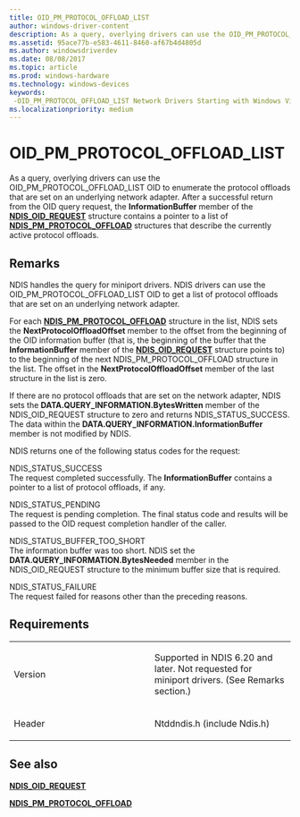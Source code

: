 ```yaml
---
title: OID_PM_PROTOCOL_OFFLOAD_LIST
author: windows-driver-content
description: As a query, overlying drivers can use the OID_PM_PROTOCOL_OFFLOAD_LIST OID to enumerate the protocol offloads that are set on an underlying network adapter.
ms.assetid: 95ace77b-e583-4611-8460-af67b4d4805d
ms.author: windowsdriverdev
ms.date: 08/08/2017
ms.topic: article
ms.prod: windows-hardware
ms.technology: windows-devices
keywords: 
 -OID_PM_PROTOCOL_OFFLOAD_LIST Network Drivers Starting with Windows Vista
ms.localizationpriority: medium
---
```


# OID\_PM\_PROTOCOL\_OFFLOAD\_LIST


As a query, overlying drivers can use the OID\_PM\_PROTOCOL\_OFFLOAD\_LIST OID to enumerate the protocol offloads that are set on an underlying network adapter. After a successful return from the OID query request, the **InformationBuffer** member of the [**NDIS\_OID\_REQUEST**](https://msdn.microsoft.com/library/windows/hardware/ff566710) structure contains a pointer to a list of [**NDIS\_PM\_PROTOCOL\_OFFLOAD**](https://msdn.microsoft.com/library/windows/hardware/ff566760) structures that describe the currently active protocol offloads.

Remarks
-------

NDIS handles the query for miniport drivers. NDIS drivers can use the OID\_PM\_PROTOCOL\_OFFLOAD\_LIST OID to get a list of protocol offloads that are set on an underlying network adapter.

For each [**NDIS\_PM\_PROTOCOL\_OFFLOAD**](https://msdn.microsoft.com/library/windows/hardware/ff566760) structure in the list, NDIS sets the **NextProtocolOffloadOffset** member to the offset from the beginning of the OID information buffer (that is, the beginning of the buffer that the **InformationBuffer** member of the [**NDIS\_OID\_REQUEST**](https://msdn.microsoft.com/library/windows/hardware/ff566710) structure points to) to the beginning of the next NDIS\_PM\_PROTOCOL\_OFFLOAD structure in the list. The offset in the **NextProtocolOffloadOffset** member of the last structure in the list is zero.

If there are no protocol offloads that are set on the network adapter, NDIS sets the **DATA.QUERY\_INFORMATION.BytesWritten** member of the NDIS\_OID\_REQUEST structure to zero and returns NDIS\_STATUS\_SUCCESS. The data within the **DATA.QUERY\_INFORMATION.InformationBuffer** member is not modified by NDIS.

NDIS returns one of the following status codes for the request:

<a href="" id="ndis-status-success"></a>NDIS\_STATUS\_SUCCESS  
The request completed successfully. The **InformationBuffer** contains a pointer to a list of protocol offloads, if any.

<a href="" id="ndis-status-pending"></a>NDIS\_STATUS\_PENDING  
The request is pending completion. The final status code and results will be passed to the OID request completion handler of the caller.

<a href="" id="ndis-status-buffer-too-short"></a>NDIS\_STATUS\_BUFFER\_TOO\_SHORT  
The information buffer was too short. NDIS set the **DATA.QUERY\_INFORMATION.BytesNeeded** member in the NDIS\_OID\_REQUEST structure to the minimum buffer size that is required.

<a href="" id="ndis-status-failure"></a>NDIS\_STATUS\_FAILURE  
The request failed for reasons other than the preceding reasons.

Requirements
------------

<table>
<colgroup>
<col width="50%" />
<col width="50%" />
</colgroup>
<tbody>
<tr class="odd">
<td><p>Version</p></td>
<td><p>Supported in NDIS 6.20 and later. Not requested for miniport drivers. (See Remarks section.)</p></td>
</tr>
<tr class="even">
<td><p>Header</p></td>
<td>Ntddndis.h (include Ndis.h)</td>
</tr>
</tbody>
</table>

## See also


[**NDIS\_OID\_REQUEST**](https://msdn.microsoft.com/library/windows/hardware/ff566710)

[**NDIS\_PM\_PROTOCOL\_OFFLOAD**](https://msdn.microsoft.com/library/windows/hardware/ff566760)

 

 




